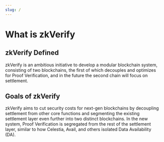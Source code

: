```yaml
---
slug: /
---
```

# What is zkVerify

## zkVerify Defined

zkVerify is an ambitious initiative to develop a modular blockchain system, consisting of two blockchains, the first of which decouples and optimizes for Proof Verification, and in the future the second chain will focus on settlement.

## Goals of zkVerify

zkVerify aims to cut security costs for next-gen blockchains by decoupling settlement from other core functions and segmenting the existing settlement layer even further into two distinct blockchains. In the new system, Proof Verification is segregated from the rest of the settlement layer, similar to how Celestia, Avail, and others isolated Data Availability (DA).
